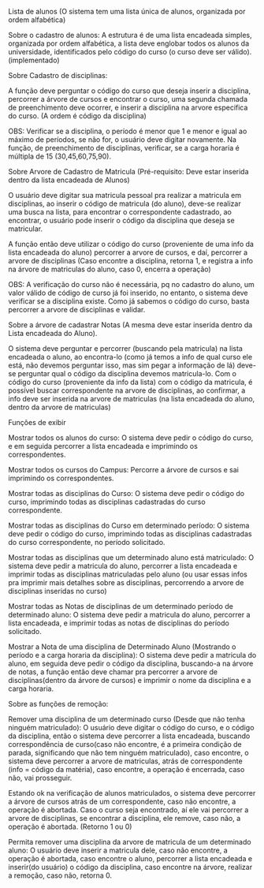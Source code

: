 Lista de alunos (O sistema tem uma lista única de alunos, organizada por ordem alfabética)

Sobre o cadastro de alunos: A estrutura é de uma lista encadeada simples, organizada por ordem alfabética, a lista deve englobar todos os alunos da universidade, identificados pelo código do curso (o curso deve ser válido).           
(implementado)



Sobre Cadastro de disciplinas: 


A função deve perguntar o código do curso que deseja inserir a disciplina, percorrer a árvore de cursos e encontrar o curso, uma segunda chamada de preenchimento deve ocorrer, e inserir a disciplina na arvore especifica do curso. (A ordem é código da disciplina)
  
OBS: Verificar se a disciplina, o período é menor que 1 e menor e igual ao máximo de períodos, se não for, o usuário deve digitar novamente. Na função, de preenchimento de disciplinas, verificar, se a carga horaria é múltipla de 15 (30,45,60,75,90). 

 
Sobre Arvore de Cadastro de Matricula (Pré-requisito: Deve estar inserida dentro da lista encadeada de Alunos)

O usuário deve digitar sua matricula pessoal pra realizar a matricula em disciplinas, ao inserir o código de matricula (do aluno), deve-se realizar uma busca na lista, para encontrar o correspondente cadastrado, ao encontrar, o usuário pode inserir o código da disciplina que deseja se matricular. 

A função então deve utilizar o código do curso (proveniente de uma info da lista encadeada do aluno) percorrer a arvore de cursos, e daí, percorrer a arvore de disciplinas (Caso encontre a disciplina, retorna 1, e registra a info na árvore de matriculas do aluno, caso 0, encerra a operação)


OBS: A verificação do curso não é necessária, pq no cadastro do aluno, um valor válido de código de curso já foi inserido, no entanto, o sistema deve verificar se a disciplina existe. Como já sabemos o código do curso, basta percorrer a arvore de disciplinas e validar. 


Sobre a árvore  de cadastrar Notas (A mesma deve estar inserida dentro da Lista encadeada do Aluno). 

O sistema deve perguntar e percorrer (buscando pela matricula) na lista encadeada o aluno, ao encontra-lo (como já temos a info de qual curso ele está, não devemos perguntar isso, mas sim pegar a informação de lá) deve-se perguntar qual o código da disciplina devemos matricula-lo. Com o código do curso (proveniente da info da lista) com o código da matricula, é possível buscar correspondente na arvore de disciplinas, ao confirmar, a info deve ser inserida na arvore de matriculas (na lista encadeada do aluno, dentro da arvore de matriculas)



Funções de exibir 

Mostrar todos os alunos do curso: O sistema deve pedir o código do curso, e em seguida percorrer a lista encadeada e imprimindo os correspondentes. 

Mostrar todos os cursos do Campus: Percorre a árvore de cursos e sai imprimindo os correspondentes. 

Mostrar todas as disciplinas do Curso: O sistema deve pedir o código do curso, imprimindo todas as disciplinas cadastradas do curso correspondente. 

Mostrar todas as disciplinas do Curso em determinado período: O sistema deve pedir o código do curso, imprimindo todas as disciplinas cadastradas do curso correspondente, no período solicitado. 

Mostrar todas as disciplinas que um determinado aluno está matriculado: O sistema deve pedir a matricula do aluno, percorrer a lista encadeada e imprimir todas as disciplinas matriculadas pelo aluno (ou usar essas infos pra imprimir mais detalhes sobre as disciplinas, percorrendo a arvore de disciplinas inseridas no curso)


Mostrar todas as Notas de disciplinas de um determinado período de determinado aluno: O sistema deve pedir a matricula do aluno, percorrer a lista encadeada, e imprimir todas as notas de disciplinas do período solicitado. 

Mostrar a Nota de uma disciplina de Determinado Aluno (Mostrando o período e a carga horaria da disciplina): O sistema deve pedir a matricula do aluno, em seguida deve pedir o código da disciplina, buscando-a na árvore de notas, a função então deve chamar pra percorrer a arvore de disciplinas(dentro da árvore de cursos) e imprimir o nome da disciplina e a carga horaria.  



Sobre as funções de remoção: 

Remover uma disciplina de um determinado curso (Desde que não tenha ninguém matriculado): O usuário deve digitar o código do curso, e o código da disciplina, então o sistema deve percorrer a lista encadeada, buscando correspondência de curso(caso não encontre, é a primeira condição de parada, significando que não tem ninguém matriculado), caso encontre, o sistema deve percorrer a arvore de matriculas, atrás de correspondente (info = código da matéria), caso encontre, a operação é encerrada, caso não, vai prosseguir. 

 
Estando ok na verificação de alunos matriculados, o sistema deve percorrer a árvore de cursos atrás de um correspondente, caso não encontre, a operação é abortada. Caso o curso seja encontrado, aí ele vai percorrer a arvore de disciplinas, se encontrar a disciplina, ele remove, caso não, a operação é abortada. (Retorno 1 ou 0) 



Permita remover uma disciplina da arvore de matricula de um determinado aluno: O usuário deve inserir a matricula dele, caso não encontre, a operação é abortada, caso encontre o aluno, percorrer a lista encadeada e inserir(do usuário) o código da disciplina, caso encontre na árvore, realizar a remoção, caso não, retorna 0. 










 







